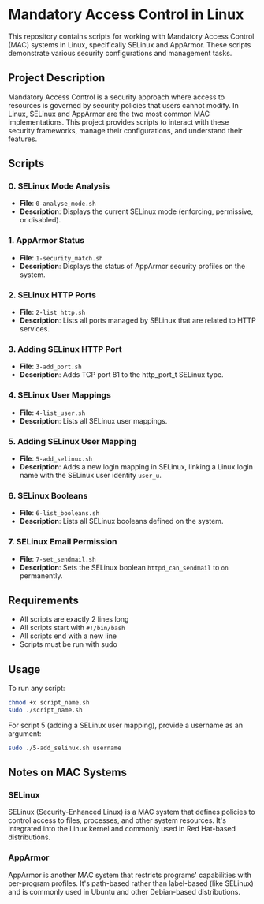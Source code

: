 # Mandatory Access Control in Linux

This repository contains scripts for working with Mandatory Access Control (MAC) systems in Linux, specifically SELinux and AppArmor. These scripts demonstrate various security configurations and management tasks.

## Project Description

Mandatory Access Control is a security approach where access to resources is governed by security policies that users cannot modify. In Linux, SELinux and AppArmor are the two most common MAC implementations. This project provides scripts to interact with these security frameworks, manage their configurations, and understand their features.

## Scripts

### 0. SELinux Mode Analysis
- **File**: `0-analyse_mode.sh`
- **Description**: Displays the current SELinux mode (enforcing, permissive, or disabled).

### 1. AppArmor Status
- **File**: `1-security_match.sh`
- **Description**: Displays the status of AppArmor security profiles on the system.

### 2. SELinux HTTP Ports
- **File**: `2-list_http.sh`
- **Description**: Lists all ports managed by SELinux that are related to HTTP services.

### 3. Adding SELinux HTTP Port
- **File**: `3-add_port.sh`
- **Description**: Adds TCP port 81 to the http_port_t SELinux type.

### 4. SELinux User Mappings
- **File**: `4-list_user.sh`
- **Description**: Lists all SELinux user mappings.

### 5. Adding SELinux User Mapping
- **File**: `5-add_selinux.sh`
- **Description**: Adds a new login mapping in SELinux, linking a Linux login name with the SELinux user identity `user_u`.

### 6. SELinux Booleans
- **File**: `6-list_booleans.sh`
- **Description**: Lists all SELinux booleans defined on the system.

### 7. SELinux Email Permission
- **File**: `7-set_sendmail.sh`
- **Description**: Sets the SELinux boolean `httpd_can_sendmail` to `on` permanently.

## Requirements

- All scripts are exactly 2 lines long
- All scripts start with `#!/bin/bash`
- All scripts end with a new line
- Scripts must be run with sudo

## Usage

To run any script:

```bash
chmod +x script_name.sh
sudo ./script_name.sh
```

For script 5 (adding a SELinux user mapping), provide a username as an argument:

```bash
sudo ./5-add_selinux.sh username
```

## Notes on MAC Systems

### SELinux
SELinux (Security-Enhanced Linux) is a MAC system that defines policies to control access to files, processes, and other system resources. It's integrated into the Linux kernel and commonly used in Red Hat-based distributions.

### AppArmor
AppArmor is another MAC system that restricts programs' capabilities with per-program profiles. It's path-based rather than label-based (like SELinux) and is commonly used in Ubuntu and other Debian-based distributions.